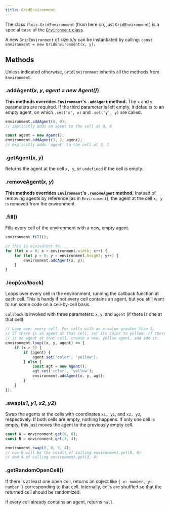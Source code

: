 ```yaml
---
title: GridEnvironment
---
```


The class `flocc.GridEnvironment` (from here on, just `GridEnvironment`) is a special case of the [`Environment` class](/docs/environment).

A new `GridEnvironment` of size x/y can be instantiated by calling: `const environment = new GridEnvironment(x, y);`

## Methods

Unless indicated otherwise, `GridEnvironment` inherits all the methods from `Environment`.

### .addAgent(_x_, _y_, _agent = new Agent()_)

__This methods overrides `Environment`'s `.addAgent` method.__ The `x` and `y` parameters are required. If the third parameter is left empty, it defaults to an empty agent, on which `.set('x', x)` and `.set('y', y)` are called.

```js
environment.addAgent(0, 0);
// implicitly adds an agent to the cell at 0, 0

const agent = new Agent();
environment.addAgent(3, 2, agent);
// explicitly adds `agent` to the cell at 3, 2
```

### .getAgent(_x_, _y_)

Returns the agent at the cell `x, y`, or `undefined` if the cell is empty.

### .removeAgent(_x_, _y_)

__This methods overrides `Environment`'s `.removeAgent` method.__ Instead of removing agents by reference (as in `Environment`), the agent at the cell `x, y` is removed from the environment.

### .fill()

Fills every cell of the environment with a new, empty agent.

```js
environment.fill();

// this is equivalent to...
for (let x = 0; x < environment.width; x++) {
    for (let y = 0; y < environment.height; y++) {
        environment.addAgent(x, y);
    }
}
```

### .loop(_callback_)

Loops over every cell in the environment, running the callback function at each cell. This is handy if not every cell contains an agent, but you still want to run some code on a cell-by-cell basis.

`callback` is invoked with three parameters: `x`, `y`, and `agent` (if there is one at that cell).

```js
// Loop over every cell. For cells with an x-value greater than 5,
// if there is an agent at that cell, set its color to yellow. If there
// is no agent at that cell, create a new, yellow agent, and add it.
environment.loop((x, y, agent) => {
    if (x > 5) {
        if (agent) {
            agent.set('color', 'yellow');
        } else {
            const agt = new Agent();
            agt.set('color', 'yellow');
            environment.addAgent(x, y, agt);
        }
    }
});
```

### .swap(_x1_, _y1_, _x2_, _y2_)

Swap the agents at the cells with coordinates `x1, y1`, and `x2, y2`, respectively. If both cells are empty, nothing happens. If only one cell is empty, this just moves the agent to the previously empty cell.

```js
const A = environment.get(0, 0);
const B = environment.get(3, 4);

environment.swap(0, 0, 3, 4);
// now B will be the result of calling environment.get(0, 0)
// and A of calling environment.get(3, 4)
```

### .getRandomOpenCell()

If there is at least one open cell, returns an object like `{ x: number, y: number }` corresponding to that cell. Internally, cells are shuffled so that the returned cell should be randomized. 

If every cell already contains an agent, returns `null`.